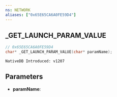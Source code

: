 ```yaml
---
ns: NETWORK
aliases: ["0x65E65CA6A0FE59D4"]
---
```

## _GET_LAUNCH_PARAM_VALUE

```c
// 0x65E65CA6A0FE59D4
char* _GET_LAUNCH_PARAM_VALUE(char* paramName);
```

```
NativeDB Introduced: v1207
```

## Parameters
* **paramName**:
